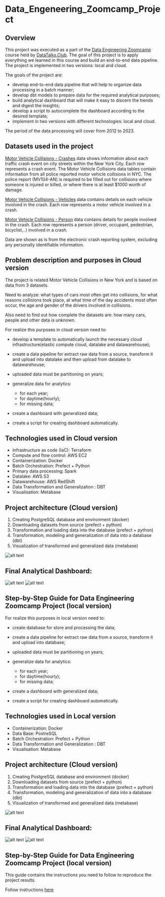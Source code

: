 # Data_Engeneering_Zoomcamp_Project

## Overview

This project was executed as a part of the [Data Engineering Zoomcamp](https://github.com/DataTalksClub/data-engineering-zoomcamp) course held by [DataTalks.Club](https://datatalks.club/). The goal of this project is to apply everything we learned in this course and build an end-to-end data pipeline. The project is implemented in two versions: local and cloud.

The goals of the project are:

  * develop end-to-end data pipeline that will help to organize data processing in a batch manner;
  * develop dbt models to prepare data for the required analytical purposes;
  * build analytical dashboard that will make it easy to discern the trends and digest the insights;
  * develop a script to autocomplete the dashboard according to the desired template;
  * implement in two versions with different technologies: local and cloud.
  
The period of the data processing will cover from 2012 to 2023.

## Datasets used in the project

[Motor Vehicle Collisions - Crashes](https://data.cityofnewyork.us/Public-Safety/Motor-Vehicle-Collisions-Crashes/h9gi-nx95) data shows information about each traffic crash event on city streets within the New York City.  Each row represents a crash event. The Motor Vehicle Collisions data tables contain information from all police reported motor vehicle collisions in NYC. The police report (MV104-AN) is required to be filled out for collisions where someone is injured or killed, or where there is at least $1000 worth of damage.

[Motor Vehicle Collisions - Vehicles](https://data.cityofnewyork.us/Public-Safety/Motor-Vehicle-Collisions-Vehicles/bm4k-52h4) data contains details on each vehicle involved in the crash. Each row represents a motor vehicle involved in a crash. 

[Motor Vehicle Collisions - Person](https://data.cityofnewyork.us/Public-Safety/Motor-Vehicle-Collisions-Person/f55k-p6yu) data contains details for people involved in the crash. Each row represents a person (driver, occupant, pedestrian, bicyclist,..) involved in a crash.

Data are shown as is from the electronic crash reporting system, excluding any personally identifiable information.

## Problem description and purposes in Cloud version

The project is related Motor Vehicle Collisions in New York and is based on data from 3 datasets. 

Need to analyze: what types of cars most often get into collisions, for what reasons collisions took place, at what time of the day accidents most often occur, the age and gender of the drivers involved in collisions. 

Also need to find out how complete the datasets are: how many cars, people and other data is unknown. 

For realize this purposes in cloud version need to:
  * develop a template to automatically launch the necessary cloud infrastructure(elastic compute cloud, datalake and datawarehouse);
  * create a data pipeline for extract raw data from a source, transform it and upload into datalake and then upload from datalake to datawarehouse;
  * uploaded data must be partitioning on years;
  * generalize data for analytics:
 
       - for each year; 
       - for daytime(hourly); 
       - for missing data;
  * create a dashboard with generalized data;
  * create a script for creating dashboard automatically.

## Technologies used in Cloud version

  * Infrastructure as code (IaC): Terraform
  * Compute and flow control: AWS EC2
  * Containerization: Docker
  * Batch Orchestration: Prefect + Python
  * Primary data processing: Spark
  * Datalake: AWS S3
  * Datawarehouse: AWS RedShift
  * Data Transformation and Generalization : DBT
  * Visualisation: Metabase

## Project architecture (Cloud version)

1. Creating PostgreSQL database and environment (docker)
2. Downloading datasets from source (prefect + python)
3. Transformation and loading data into the database (prefect + python)
4. Transformation, modeling and generalization of data into a database (dbt)
5. Visualization of transformed and generalized data (metabase)

![alt text](https://github.com/kostoccka/Data_Engineering_Zoomcamp_Project/blob/main/images/Local/local-batch-processing.png)

## Final Analytical Dashboard:

![alt text](https://github.com/kostoccka/Data_Engineering_Zoomcamp_Project/blob/main/images/Local/metabase-dashboard_1.png)
![alt text](https://github.com/kostoccka/Data_Engineering_Zoomcamp_Project/blob/main/images/Local/metabase-dashboard_2.png)

## Step-by-Step Guide for Data Engineering Zoomcamp Project (local version)


For realize this purposes in local version need to:
  * create database for store and processing the data;
  * create a data pipeline for extract raw data from a source, transform it and upload into database;
  * uploaded data must be partitioning on years;
  * generalize data for analytics:
 
       - for each year; 
       - for daytime(hourly); 
       - for missing data;
  * create a dashboard with generalized data;
  * create a script for creating dashboard automatically.

## Technologies used in Local version

  * Containerization: Docker
  * Data Base: PostreSQL
  * Batch Orchestration: Prefect + Python
  * Data Transformation and Generalization : DBT
  * Visualisation: Metabase




## Project architecture (Cloud version)

1. Creating PostgreSQL database and environment (docker)
2. Downloading datasets from source (prefect + python)
3. Transformation and loading data into the database (prefect + python)
4. Transformation, modeling and generalization of data into a database (dbt)
5. Visualization of transformed and generalized data (metabase)

![alt text](https://github.com/kostoccka/Data_Engineering_Zoomcamp_Project/blob/main/images/Local/local-batch-processing.png)

## Final Analytical Dashboard:

![alt text](https://github.com/kostoccka/Data_Engineering_Zoomcamp_Project/blob/main/images/Local/metabase-dashboard_1.png)
![alt text](https://github.com/kostoccka/Data_Engineering_Zoomcamp_Project/blob/main/images/Local/metabase-dashboard_2.png)

## Step-by-Step Guide for Data Engineering Zoomcamp Project (local version)

This guide contains the instructions you need to follow to reproduce the project results.

Follow instructions [here](https://github.com/kostoccka/Data_Engineering_Zoomcamp_Project/tree/main/Local_version)
